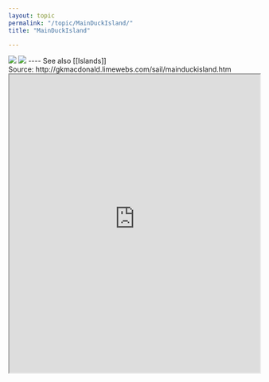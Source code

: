```yaml
---
layout: topic
permalink: "/topic/MainDuckIsland/"
title: "MainDuckIsland"

---
```


<img class="chartsegment" src="Images\MainDuck-Yorkshire.jpg">
<img src="Images\MainDuckIslandLight.jpg">
----
See also [[Islands]]

<div class="item">
Source: http://gkmacdonald.limewebs.com/sail/mainduckisland.htm
<iframe src="http://gkmacdonald.limewebs.com/sail/mainduckisland.htm" width=100% height="600" name="mainduck" frameborder="1" scrolling=yes ></iframe>
</div>


